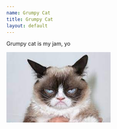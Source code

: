 ```yaml
---
name: Grumpy Cat
title: Grumpy Cat
layout: default
---
```


Grumpy cat is my jam, yo

![Picture of Grumpy Cat](../assets/grumpy_cat.jpg)
